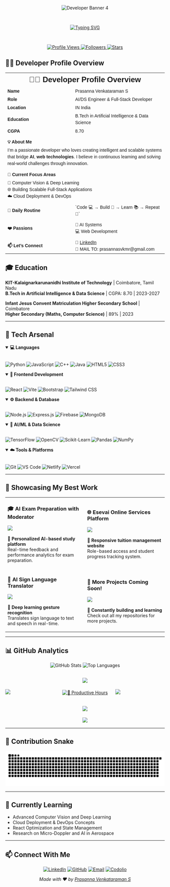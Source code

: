 <div align="center">

![Developer Banner 4](https://ishan-rest.vercel.app/svg/banner/dev4/Prasanna-Venkataraman-S)

<br/>

[![Typing SVG](https://readme-typing-svg.herokuapp.com?font=Fira+Code&weight=600&size=24&duration=3000&pause=1000&color=0F52BA&center=true&vCenter=true&random=false&width=800&lines=AI+%26+DATA+SCIENCE+Engineer;Full-Stack+Web+Developer;Always+Learning+%26+Building)](https://git.io/typing-svg)

<br/>

<p align="center">
  <a href="https://github.com/prasan23bad042">
    <img src="https://komarev.com/ghpvc/?username=prasan23bad042&label=Profile+Views&color=0F52BA&style=for-the-badge&logo=github&logoColor=white" alt="Profile Views"/>
  </a>
  <a href="https://github.com/prasan23bad042?tab=followers">
    <img src="https://img.shields.io/github/followers/prasan23bad042?label=Followers&style=for-the-badge&color=0066CC&logo=github&logoColor=white" alt="Followers"/>
  </a>
  <a href="https://github.com/prasannaProjects?tab=repositories">
    <img src="https://img.shields.io/github/stars/prasannaProjects?label=Total+Stars&style=for-the-badge&color=0052A3&logo=starship&logoColor=white" alt="Stars"/>
  </a>
</p>

</div>

## 👨‍💻 Developer Profile Overview

<div style="max-width: 800px; margin: auto; font-family: Arial, sans-serif; line-height: 1.5;">
  <table style="width: 100%; border-collapse: collapse;">
    <tr>
      <td colspan="2" style="text-align: center; font-size: 24px; font-weight: bold;">👨‍💻 Developer Profile Overview</td>
    </tr>
    <tr>
      <td style="font-weight: bold; width: 200px;">Name</td>
      <td>Prasanna Venkataraman S</td>
    </tr>
    <tr>
      <td style="font-weight: bold;">Role</td>
      <td>AI/DS Engineer & Full-Stack Developer</td>
    </tr>
    <tr>
      <td style="font-weight: bold;">Location</td>
      <td>IN India</td>
    </tr>
    <tr>
      <td style="font-weight: bold;">Education</td>
      <td>B.Tech in Artificial Intelligence & Data Science</td>
    </tr>
    <tr>
      <td style="font-weight: bold;">CGPA</td>
      <td>8.70</td>
    </tr>
    <tr>
      <td colspan="2" style="padding-top: 10px; font-weight: bold;">💡 About Me</td>
    </tr>
    <tr>
      <td colspan="2">I’m a passionate developer who loves creating intelligent and scalable systems that bridge <strong>AI</strong>, <strong>web technologies</strong>. I believe in continuous learning and solving real-world challenges through innovation.</td>
    </tr>
    <tr>
      <td colspan="2" style="padding-top: 10px; font-weight: bold;">🚀 Current Focus Areas</td>
    </tr>
    <tr>
      <td colspan="2">
        🔬 Computer Vision & Deep Learning <br>
        🌐 Building Scalable Full-Stack Applications <br>
        ☁️ Cloud Deployment & DevOps
      </td>
    </tr>
    <tr>
      <td style="font-weight: bold; padding-top: 10px;">🔁 Daily Routine</td>
      <td style="padding-top: 10px;">`Code 💻 → Build 🚀 → Learn 📚 → Repeat 🔄`</td>
    </tr>
    <tr>
      <td style="font-weight: bold; padding-top: 10px;">❤️ Passions</td>
      <td style="padding-top: 10px;">
        🤖 AI Systems <br>
        💻 Web Development <br>
      </td>
    </tr>
    <tr>
      <td style="font-weight: bold; padding-top: 10px;">📫 Let’s Connect</td>
      <td style="padding-top: 10px;">
        💼 <a href="https://www.linkedin.com/in/prasanna-venkataraman-s-aa4563292/" target="_blank">LinkedIn</a> <br>
        📧 MAIL TO: prasannasvkmr@gmail.com
      </td>
    </tr>
  </table>
</div>

## 🎓 Education

**KIT-Kalaignarkarunanidhi Institute of Technology** | Coimbatore, Tamil Nadu  
**B.Tech in Artificial Intelligence & Data Science** | CGPA: 8.70 | 2023-2027

**Infant Jesus Convent Matriculation Higher Secondary School** | Coimbatore  
**Higher Secondary (Maths, Computer Science)** | 89% | 2023

---

## 🔧 Tech Arsenal

<details open>
<summary><b>💻 Languages</b></summary>
<br/>

![Python](https://img.shields.io/badge/Python-3776AB?style=for-the-badge&logo=python&logoColor=white)
![JavaScript](https://img.shields.io/badge/JavaScript-F7DF1E?style=for-the-badge&logo=javascript&logoColor=black)
![C++](https://img.shields.io/badge/C++-00599C?style=for-the-badge&logo=cplusplus&logoColor=white)
![Java](https://img.shields.io/badge/Java-FF8C00?style=for-the-badge&logo=openjdk&logoColor=white)
![HTML5](https://img.shields.io/badge/HTML5-E34F26?style=for-the-badge&logo=html5&logoColor=white)
![CSS3](https://img.shields.io/badge/CSS3-1572B6?style=for-the-badge&logo=css3&logoColor=white)

</details>

<details open>
<summary><b>🎨 Frontend Development</b></summary>
<br/>

![React](https://img.shields.io/badge/React-20232A?style=for-the-badge&logo=react&logoColor=61DAFB)
![Vite](https://img.shields.io/badge/Vite-646CFF?style=for-the-badge&logo=vite&logoColor=white)
![Bootstrap](https://img.shields.io/badge/Bootstrap-7952B3?style=for-the-badge&logo=bootstrap&logoColor=white)
![Tailwind CSS](https://img.shields.io/badge/Tailwind_CSS-38B2AC?style=for-the-badge&logo=tailwind-css&logoColor=white)

</details>

<details open>
<summary><b>⚙️ Backend & Database</b></summary>
<br/>

![Node.js](https://img.shields.io/badge/Node.js-339933?style=for-the-badge&logo=nodedotjs&logoColor=white)
![Express.js](https://img.shields.io/badge/Express.js-404D59?style=for-the-badge&logo=express&logoColor=white)
![Firebase](https://img.shields.io/badge/Firebase-FFCA28?style=for-the-badge&logo=firebase&logoColor=black)
![MongoDB](https://img.shields.io/badge/MongoDB-4EA94B?style=for-the-badge&logo=mongodb&logoColor=white)

</details>

<details open>
<summary><b>🤖 AI/ML & Data Science</b></summary>
<br/>

![TensorFlow](https://img.shields.io/badge/TensorFlow-FF6F00?style=for-the-badge&logo=tensorflow&logoColor=white)
![OpenCV](https://img.shields.io/badge/OpenCV-5C3EE8?style=for-the-badge&logo=opencv&logoColor=white)
![Scikit-Learn](https://img.shields.io/badge/Scikit--Learn-F7931E?style=for-the-badge&logo=scikit-learn&logoColor=white)
![Pandas](https://img.shields.io/badge/Pandas-150458?style=for-the-badge&logo=pandas&logoColor=white)
![NumPy](https://img.shields.io/badge/NumPy-013243?style=for-the-badge&logo=numpy&logoColor=white)

</details>

<details open>
<summary><b>☁️ Tools & Platforms</b></summary>
<br/>

![Git](https://img.shields.io/badge/Git-F05032?style=for-the-badge&logo=git&logoColor=white)
![VS Code](https://img.shields.io/badge/VS_Code-0078D4?style=for-the-badge&logo=visual-studio-code&logoColor=white)
![Netlify](https://img.shields.io/badge/Netlify-00C7B7?style=for-the-badge&logo=netlify&logoColor=white)
![Vercel](https://img.shields.io/badge/Vercel-000000?style=for-the-badge&logo=vercel&logoColor=white)

</details>

---

## 🌟 Showcasing My Best Work

<table>
<tr>
<td width="50%">

### 🎓 AI Exam Preparation with Moderator
[![](https://github-readme-stats.vercel.app/api/pin/?username=prasan23bad042&repo=Xprep&theme=react&bg_color=1F222E&title_color=0F52BA&icon_color=0F52BA&hide_border=true&show_icons=false)](https://github.com/prasan23bad042/Xprep)

**🔹 Personalized AI-based study platform**  
Real-time feedback and performance analytics for exam preparation.

</td>
<td width="50%">

### 🌐 Esevai Online Services Platform
[![](https://github-readme-stats.vercel.app/api/pin/?username=prasan23bad042&repo=esevai_vs&theme=react&bg_color=1F222E&title_color=0F52BA&icon_color=0F52BA&hide_border=true&show_icons=false)](https://github.com/prasan23bad042/esevai_vs)

**🔹 Responsive tuition management website**  
Role-based access and student progress tracking system.

</td>
</tr>
<tr>
<td width="50%">

### 🤟 AI Sign Language Translator
[![](https://github-readme-stats.vercel.app/api/pin/?username=prasan23bad042&repo=sign_language_translator&theme=react&bg_color=1F222E&title_color=0F52BA&icon_color=0F52BA&hide_border=true&show_icons=false)](https://github.com/prasan23bad042/sign_language_translator)

**🔹 Deep learning gesture recognition**  
Translates sign language to text and speech in real-time.

</td>
<td width="50%">

### 🚀 More Projects Coming Soon!
[![](https://img.shields.io/badge/View_All_Repositories-100000?style=for-the-badge&logo=github&logoColor=white)](https://github.com/prasan23bad042?tab=repositories)

**🔹 Constantly building and learning**  
Check out all my repositories for more projects.

</td>
</tr>
</table>

---

## 📊 GitHub Analytics

<div align="center">
<img width="49%" src="https://github-readme-stats.vercel.app/api?username=prasan23bad042&show_icons=true&theme=tokyonight&hide_border=true&count_private=true&include_all_commits=true&bg_color=0D1117&title_color=0F52BA&text_color=FFFFFF&icon_color=0F52BA&ring_color=0F52BA" alt="GitHub Stats" />
<img width="49%" src="https://github-readme-stats.vercel.app/api/top-langs/?username=prasan23bad042&layout=compact&theme=tokyonight&hide_border=true&bg_color=0D1117&title_color=0F52BA&text_color=FFFFFF" alt="Top Languages"/>
</div>

<br/>

<p align="center">
<div align="center">
<a href="https://github.com/prasan23bad042"> 
<img src="http://github-profile-summary-cards.vercel.app/api/cards/profile-details?username=prasan23bad042&theme=algolia" width="100%" /> 
<br/><br/>
<img src="http://github-profile-summary-cards.vercel.app/api/cards/repos-per-language?username=prasan23bad042&theme=algolia" width="31%" align="left"/>
<img src="http://github-profile-summary-cards.vercel.app/api/cards/most-commit-language?username=prasan23bad042&theme=algolia" width="31%" align="right" />
<img src="https://github-profile-summary-cards.vercel.app/api/cards/productive-time?username=prasan23bad042&theme=algolia" width="31%" align="center" title="🦉 Productive Hours" />  
<br/><br/>
</a>
<br/>
<a href="https://github.com/prasan23bad042">
<img src="https://github-readme-activity-graph.vercel.app/graph?username=prasan23bad042&theme=react-dark&hide_border=true&area=true&bg_color=01102d&color=6eb9f2&line=0F52BA&point=ffffff" width="100%"/>
</a>
<br/><br/>
<a href="https://github.com/prasan23bad042">
<img src="https://github-profile-trophy.vercel.app/?username=prasan23bad042&column=8&margin-w=20&margin-h=20&no-frame=true&theme=algolia&title=Stars,Followers,MultiLanguage,Repositories,Commits,PullRequest,Issues" width="100%"/>
</a>
</div>
</p>

---

## 🐍 Contribution Snake

<div align="center">
<picture>
<source media="(prefers-color-scheme: dark)" srcset="https://raw.githubusercontent.com/prasan23bad042/prasan23bad042/output/github-snake-dark.svg" />
<source media="(prefers-color-scheme: light)" srcset="https://raw.githubusercontent.com/prasan23bad042/prasan23bad042/output/github-snake.svg" />
<img alt="github-snake" src="https://raw.githubusercontent.com/prasan23bad042/prasan23bad042/output/github-snake.svg" />
</picture>
</div>

---

## 🌱 Currently Learning

- Advanced Computer Vision and Deep Learning  
- Cloud Deployment & DevOps Concepts  
- React Optimization and State Management  
- Research on Micro-Doppler and AI in Aerospace  

---

## 📫 Connect With Me

<div align="center">

[![LinkedIn](https://img.shields.io/badge/LinkedIn-0077B5?style=for-the-badge&logo=linkedin&logoColor=white)](https://www.linkedin.com/in/prasanna-venkataraman-s-aa4563292/)
[![GitHub](https://img.shields.io/badge/GitHub-0D1117?style=for-the-badge&logo=github&logoColor=white)](https://github.com/prasan23bad042)
[![Email](https://img.shields.io/badge/Email-D14836?style=for-the-badge&logo=gmail&logoColor=white)](mailto:prasannasvkmr@gmail.com)
[![Codolio](https://img.shields.io/badge/Codolio-000000?style=for-the-badge&logo=google-chrome&logoColor=white)](https://codolio.com/profile/prasan23bad042)

*Made with ❤️ by [Prasanna Venkataraman S](https://github.com/prasan23bad042)*

</div>

